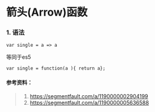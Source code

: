 # 箭头(Arrow)函数

### 1. 语法
```
var single = a => a
```
等同于es5
```
var single = function(a ){ return a};
```










#### 参考资料：
> 1. https://segmentfault.com/a/1190000002904199
> 2. https://segmentfault.com/a/1190000005636588


